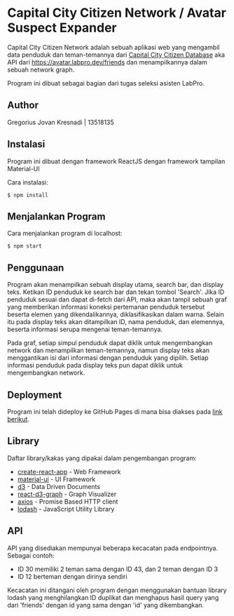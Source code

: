 # Capital City Citizen Network / Avatar Suspect Expander

Capital City Citizen Network adalah sebuah aplikasi web yang mengambil data penduduk dan teman-temannya dari [Capital City Citizen Database](https://avatar.labpro.dev/friends) aka API dari https://avatar.labpro.dev/friends dan menampilkannya dalam sebuah network graph.

Program ini dibuat sebagai bagian dari tugas seleksi asisten LabPro.

## Author

Gregorius Jovan Kresnadi | 13518135

## Instalasi

Program ini dibuat dengan framework ReactJS dengan framework tampilan Material-UI 

Cara instalasi:
```
$ npm install
```

## Menjalankan Program

Cara menjalankan program di localhost:
```
$ npm start
```

## Penggunaan

Program akan menampilkan sebuah display utama, search bar, dan display teks. Ketikan ID penduduk ke search bar dan tekan tombol 'Search'. Jika ID penduduk sesuai dan dapat di-fetch dari API, maka akan tampil sebuah graf yang memberikan informasi koneksi pertemanan penduduk tersebut beserta elemen yang dikendalikannya, diklasifikasikan dalam warna. Selain itu pada display teks akan ditampilkan ID, nama penduduk, dan elemennya, beserta informasi serupa mengenai teman-temannya.

Pada graf, setiap simpul penduduk dapat diklik untuk mengembangkan network dan menampilkan teman-temannya, namun display teks akan menggantikan isi dari informasi dengan penduduk yang dipilih. Setiap informasi penduduk pada display teks pun dapat diklik untuk mengembangkan network.

## Deployment

Program ini telah dideploy ke GitHub Pages di mana bisa diakses pada [link berikut](https://baconlover307.github.io/avatar-suspect-expander/).

## Library

Daftar library/kakas yang dipakai dalam pengembangan program:
* [create-react-app](https://create-react-app.dev/) - Web Framework
* [material-ui](https://material-ui.com/) - UI Framework
* [d3](https://github.com/d3/d3/blob/master/API.md) - Data Driven Documents
* [react-d3-graph](https://www.npmjs.com/package/react-d3-graph) - Graph Visualizer
* [axios](https://github.com/axios/axios) - Promise Based HTTP client
* [lodash](https://lodash.com/) - JavaScript Utility Library

## API

API yang disediakan mempunyai beberapa kecacatan pada endpointnya. Sebagai contoh:
* ID 30 memiliki 2 teman sama dengan ID 43, dan 2 teman dengan ID 3
* ID 12 berteman dengan dirinya sendiri

Kecacatan ini ditangani oleh program dengan menggunakan bantuan library lodash yang menghilangkan ID duplikat dan menghapus hasil query yang dari 'friends' dengan id yang sama dengan 'id' yang dikembangkan.
